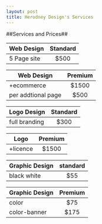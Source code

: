 ```yaml
---
layout: post
title: Herodney Design's Services
---
```


##Services and Prices##



| Web Design        | Standard          |
| ------------- |:-------------:| 
| 5 Page site      | $500 |

| Web Design        | Premium          |
| ------------- |:-------------:| 
| +ecommerce      | $1500      | 
| per addtional page | $500      |  


| Logo Design       | Standard          |
| ------------- |:-------------:| 
| full branding      | $300 |

| Logo       | Premium          |
| ------------- |:-------------:| 
| +licence      | $1500      | 

| Graphic Design        | standard         |
| ------------- |:-------------:| 
| black white    | $55      | 

| Graphic Design        | Premium          |
| ------------- |:-------------:| 
| color    | $75      | 
| color-banner    | $175      | 
